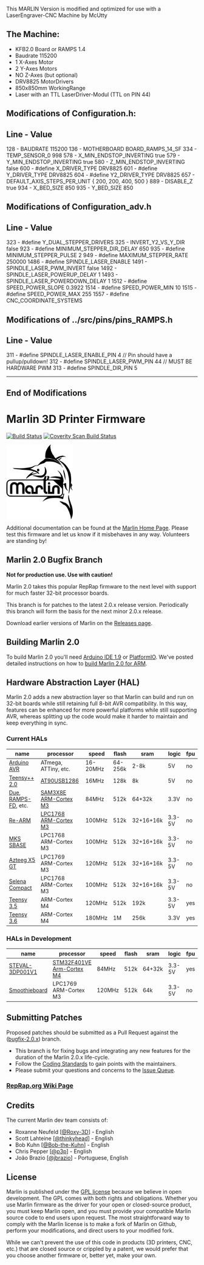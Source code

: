 This MARLIN Version is modified and optimized for use with a LaserEngraver-CNC Machine by McUtty

The Machine:
------------
- KFB2.0 Board or RAMPS 1.4
- Baudrate 115200
- 1 X-Axes Motor
- 2 Y-Axes Motors
- NO Z-Axes (but optional)
- DRV8825 MotorDrivers
- 850x850mm WorkingRange
- Laser with an TTL LaserDriver-Modul (TTL on PIN 44)


Modifications of Configuration.h:
---------------------------------
Line  - Value
---------------------------------
128 - BAUDRATE 115200
136   - MOTHERBOARD BOARD_RAMPS_14_SF
334   - TEMP_SENSOR_0 998
578   - X_MIN_ENDSTOP_INVERTING true
579   - Y_MIN_ENDSTOP_INVERTING true
580   - Z_MIN_ENDSTOP_INVERTING false
600   - #define X_DRIVER_TYPE  DRV8825
601   - #define Y_DRIVER_TYPE  DRV8825
604   - #define Y2_DRIVER_TYPE DRV8825
657   - DEFAULT_AXIS_STEPS_PER_UNIT   { 200, 200, 400, 500 }
889   - DISABLE_Z true
934   - X_BED_SIZE 850
935   - Y_BED_SIZE 850


Modifications of Configuration_adv.h
------------------------------------
Line  - Value
------------------------------------
323   - #define Y_DUAL_STEPPER_DRIVERS
325   - INVERT_Y2_VS_Y_DIR false
923   - #define MINIMUM_STEPPER_DIR_DELAY 650
935   - #define MINIMUM_STEPPER_PULSE 2
949   - #define MAXIMUM_STEPPER_RATE 250000
1486  - #define SPINDLE_LASER_ENABLE
1491  - SPINDLE_LASER_PWM_INVERT      false
1492  - SPINDLE_LASER_POWERUP_DELAY   1
1493  - SPINDLE_LASER_POWERDOWN_DELAY 1
1512  - #define SPEED_POWER_SLOPE      0.3922
1514  - #define SPEED_POWER_MIN       10
1515  - #define SPEED_POWER_MAX      255
1557  - #define CNC_COORDINATE_SYSTEMS


Modifications of ../src/pins/pins_RAMPS.h
-----------------------------------------
Line  - Value
----------------------------------------
311   - #define SPINDLE_LASER_ENABLE_PIN  4   // Pin should have a pullup/pulldown!
312   - #define SPINDLE_LASER_PWM_PIN     44   // MUST BE HARDWARE PWM
313   - #define SPINDLE_DIR_PIN           5

--------------------
End of Modifications
--------------------


# Marlin 3D Printer Firmware

[![Build Status](https://travis-ci.org/MarlinFirmware/Marlin.svg?branch=RCBugFix)](https://travis-ci.org/MarlinFirmware/Marlin)
[![Coverity Scan Build Status](https://scan.coverity.com/projects/2224/badge.svg)](https://scan.coverity.com/projects/2224)

<img align="top" width=175 src="buildroot/share/pixmaps/logo/marlin-250.png" />

Additional documentation can be found at the [Marlin Home Page](http://marlinfw.org/).
Please test this firmware and let us know if it misbehaves in any way. Volunteers are standing by!

## Marlin 2.0 Bugfix Branch

__Not for production use. Use with caution!__

Marlin 2.0 takes this popular RepRap firmware to the next level with support for much faster 32-bit processor boards.

This branch is for patches to the latest 2.0.x release version. Periodically this branch will form the basis for the next minor 2.0.x release.

Download earlier versions of Marlin on the [Releases page](https://github.com/MarlinFirmware/Marlin/releases).

## Building Marlin 2.0

To build Marlin 2.0 you'll need [Arduino IDE 1.9](https://www.arduino.cc/en/main/software) or [PlatformIO](http://docs.platformio.org/en/latest/ide.html#platformio-ide). We've posted detailed instructions on how to [build Marlin 2.0 for ARM](http://marlinfw.org/docs/basics/install_arm.html).

## Hardware Abstraction Layer (HAL)

Marlin 2.0 adds a new abstraction layer so that Marlin can build and run on 32-bit boards while still retaining full 8-bit AVR compatibility. In this way, features can be enhanced for more powerful platforms while still supporting AVR, whereas splitting up the code would make it harder to maintain and keep everything in sync.

### Current HALs

  name|processor|speed|flash|sram|logic|fpu
  ----|---------|-----|-----|----|-----|---
  [Arduino AVR](https://www.arduino.cc/)|ATmega, ATTiny, etc.|16-20MHz|64-256k|2-8k|5V|no
  [Teensy++ 2.0](http://www.microchip.com/wwwproducts/en/AT90USB1286)|[AT90USB1286](http://www.microchip.com/wwwproducts/en/AT90USB1286)|16MHz|128k|8k|5V|no
  [Due](https://www.arduino.cc/en/Guide/ArduinoDue), [RAMPS-FD](http://www.reprap.org/wiki/RAMPS-FD), etc.|[SAM3X8E ARM-Cortex M3](http://www.microchip.com/wwwproducts/en/ATsam3x8e)|84MHz|512k|64+32k|3.3V|no
  [Re-ARM](https://www.kickstarter.com/projects/1245051645/re-arm-for-ramps-simple-32-bit-upgrade)|[LPC1768 ARM-Cortex M3](http://www.nxp.com/products/microcontrollers-and-processors/arm-based-processors-and-mcus/lpc-cortex-m-mcus/lpc1700-cortex-m3/512kb-flash-64kb-sram-ethernet-usb-lqfp100-package:LPC1768FBD100)|100MHz|512k|32+16+16k|3.3-5V|no
  [MKS SBASE](http://forums.reprap.org/read.php?13,499322)|LPC1768 ARM-Cortex M3|100MHz|512k|32+16+16k|3.3-5V|no
  [Azteeg X5 GT](https://www.panucatt.com/azteeg_X5_GT_reprap_3d_printer_controller_p/ax5gt.htm)|LPC1769 ARM-Cortex M3|120MHz|512k|32+16+16k|3.3-5V|no
  [Selena Compact](https://github.com/Ales2-k/Selena)|LPC1768 ARM-Cortex M3|100MHz|512k|32+16+16k|3.3-5V|no
  [Teensy 3.5](https://www.pjrc.com/store/teensy35.html)|ARM-Cortex M4|120MHz|512k|192k|3.3-5V|yes
  [Teensy 3.6](https://www.pjrc.com/store/teensy36.html)|ARM-Cortex M4|180MHz|1M|256k|3.3V|yes

### HALs in Development

  name|processor|speed|flash|sram|logic|fpu
  ----|---------|-----|-----|----|-----|---
  [STEVAL-3DP001V1](http://www.st.com/en/evaluation-tools/steval-3dp001v1.html)|[STM32F401VE Arm-Cortex M4](http://www.st.com/en/microcontrollers/stm32f401ve.html)|84MHz|512k|64+32k|3.3-5V|yes
  [Smoothieboard](http://reprap.org/wiki/Smoothieboard)|LPC1769 ARM-Cortex M3|120MHz|512k|64k|3.3-5V|no

## Submitting Patches

Proposed patches should be submitted as a Pull Request against the ([bugfix-2.0.x](https://github.com/MarlinFirmware/Marlin/tree/bugfix-2.0.x)) branch.

- This branch is for fixing bugs and integrating any new features for the duration of the Marlin 2.0.x life-cycle.
- Follow the [Coding Standards](http://marlinfw.org/docs/development/coding_standards.html) to gain points with the maintainers.
- Please submit your questions and concerns to the [Issue Queue](https://github.com/MarlinFirmware/Marlin/issues).

### [RepRap.org Wiki Page](http://reprap.org/wiki/Marlin)

## Credits

The current Marlin dev team consists of:
 - Roxanne Neufeld [[@Roxy-3D](https://github.com/Roxy-3D)] - English
 - Scott Lahteine [[@thinkyhead](https://github.com/thinkyhead)] - English
 - Bob Kuhn [[@Bob-the-Kuhn](https://github.com/Bob-the-Kuhn)] - English
 - Chris Pepper [[@p3p](https://github.com/p3p)] - English
 - João Brazio [[@jbrazio](https://github.com/jbrazio)] - Portuguese, English

## License

Marlin is published under the [GPL license](/LICENSE) because we believe in open development. The GPL comes with both rights and obligations. Whether you use Marlin firmware as the driver for your open or closed-source product, you must keep Marlin open, and you must provide your compatible Marlin source code to end users upon request. The most straightforward way to comply with the Marlin license is to make a fork of Marlin on Github, perform your modifications, and direct users to your modified fork.

While we can't prevent the use of this code in products (3D printers, CNC, etc.) that are closed source or crippled by a patent, we would prefer that you choose another firmware or, better yet, make your own.
